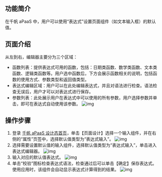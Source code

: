 ## 功能简介
在千帆 aPaaS 中，用户可以使用“表达式”设置页面组件（如文本输入框）的默认值。


## 页面介绍
从左到右，编辑器主要分为三个区域：
- 函数列表：提供表达式可用的函数，包括：日期类函数、数学类函数、文本类函数、逻辑类函数等。用户选中函数后，下方会展示函数相关的说明，包括函数的使用方式、参数类型和返回值类型。
- 表达式编辑区域：用户可以在此处编辑表达式，并且对语法进行检查。语法检查无误后，用户才可以对表达式进行保存。
- 参数列表：此处展示用户在表达式中可以使用的所有参数，用户选择参数并单击，即可在表达式自动使用该参数。
![img](https://main.qcloudimg.com/raw/60f44dbed67b4c0ac174bb7a641b4d9e.png)        


## 操作步骤
1. 登录 [千帆 aPaaS 设计态首页](https://apaas.cloud.tencent.com/)，单击【页面设计】选择一个输入组件，并在右侧的“属性”页签中，选择默认值类型为“表达式输入”。
![img](https://main.qcloudimg.com/raw/c233f707fc396aa43f8e283384712950.png)        
2. 选择需要设置默认值的输入组件，选择默认值类型为“表达式输入”，单击进入表达式编辑器。
![img](https://main.qcloudimg.com/raw/6003b0a5793b26af253af493af4fe1ce.png)        
3. 输入对应的默认值表达式。
![img](https://main.qcloudimg.com/raw/2adc17fe127a361db99a81fd58a7d22f.png)        
4. 单击“校验”图标检查表达式语法，检查通过后可以单击【确定】保存表达式。使用应用时，该组件会自动显示表达式计算得到的结果。
![img](https://main.qcloudimg.com/raw/996cd6a5566dcc909a86a47a2bb3d81f.png)        
